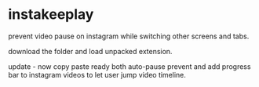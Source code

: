 # instakeeplay
prevent video pause on instagram while switching other screens and tabs.

download the folder and load unpacked extension.


update - now copy paste ready both auto-pause prevent and add progress bar to instagram videos to let user jump video timeline.
